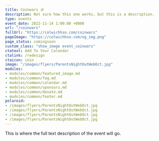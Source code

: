 ```yaml
---
title: Coinwars 🪙
description: Not sure how this one works, but this is a description.
type: events
event_date: 2022-11-14 1:00:00 +0000
url: "/coinwars"
fullUrl: "https://colwichhso.com/coinwars"
pageImage: "https://colwichhso.com/og_img.png"
page_status: comingsoon
custom_class: "show_image event_coinwars"
ctatext: Add To Your Calendar
ctalink: /redesign
ctaicon: coin
image: "/images/flyers/ParentsNightOutWebOct.jpg"
modules:
- modules/common/featured_image.md
- modules/common/faq.md
- modules/common/calendar.md
- modules/common/sponsors.md
- modules/common/donate.md
- modules/common/footer.md
polaroid: 
- /images/flyers/ParentsNightOutWebOct.jpg
- /images/flyers/ParentsNightOutWebOct.jpg
- /images/flyers/ParentsNightOutWebOct.jpg
- /images/flyers/ParentsNightOutWebOct.jpg
---
```

This is where the full text description of the event will go.